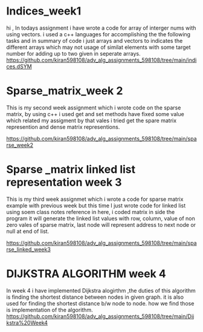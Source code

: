 # Indices_week1 
hi , In todays assignment i have wrote a code for array of interger nums with using vectors. i used a c++ languages for accomplishing the the following tasks and in summary of code i just arrays and vectors to indicates the different arrays which may not usage of similat elements with some target number for adding up  to two given in seperate arrays.
https://github.com/kiran598108/adv_alg_assignments_598108/tree/main/indices.dSYM


# Sparse_matrix_week 2
This is my second week assignment which i wrote code on the sparse matrix, by using c++ i used get and set methods have fixed some value which related my assigment by that vales i tried get the spare matrix represention and dense matrix representions.

https://github.com/kiran598108/adv_alg_assignments_598108/tree/main/sparse_week2

# Sparse _matrix linked list representation week 3
This is my third week assignmet which i wrote a code for sparse matrix example with previous week but this time I just wrote code for linked list using soem class notes reference in here, i coded matrix in side the program it will generate the linked list values with row, column, value of non zero vales of sparse matrix, last node will represent address to next node or null at end of list.

https://github.com/kiran598108/adv_alg_assignments_598108/tree/main/sparse_linked_week3

# DIJKSTRA ALGORITHM week 4
In week 4 i have implemented Dijkstra alogirthm ,the duties of this algorithm is finding the shortest distance between nodes in given graph. it is also used for finding the shortest distance b/w node to node. how we find those is implementation of the algorithm.
https://github.com/kiran598108/adv_alg_assignments_598108/tree/main/Dijkstra%20Week4

